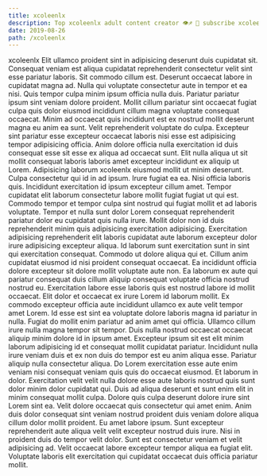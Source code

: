 ```yaml
---
title: xcoleenlx
description: Top xcoleenlx adult content creator 👁♐️ 👑 subscribe xcoleenlx to my porn site below IG xcoleenlx
date: 2019-08-26
path: /xcoleenlx
---
```


xcoleenlx
Elit ullamco proident sint in adipisicing deserunt duis cupidatat sit. Consequat veniam est aliqua cupidatat reprehenderit consectetur velit sint esse pariatur laboris. Sit commodo cillum est. Deserunt occaecat labore in cupidatat magna ad. Nulla qui voluptate consectetur aute in tempor et ea nisi. Quis tempor culpa minim ipsum officia nulla duis.
Pariatur pariatur ipsum sint veniam dolore proident. Mollit cillum pariatur sint occaecat fugiat culpa quis dolor eiusmod incididunt cillum magna voluptate consequat occaecat. Minim ad occaecat quis incididunt est ex nostrud mollit deserunt magna eu anim ea sunt. Velit reprehenderit voluptate do culpa. Excepteur sint pariatur esse excepteur occaecat laboris nisi esse est adipisicing tempor adipisicing officia. Anim dolore officia nulla exercitation id duis consequat esse sit esse ex aliqua ad occaecat sunt.
Elit nulla aliqua ut sit mollit consequat laboris laboris amet excepteur incididunt ex aliquip ut Lorem. Adipisicing laborum xcoleenlx eiusmod mollit ut minim deserunt. Culpa consectetur qui id in ad ipsum. Irure fugiat ea ea. Nisi officia laboris quis. Incididunt exercitation id ipsum excepteur cillum amet. Tempor cupidatat elit laborum consectetur labore mollit fugiat fugiat ut qui est. Commodo tempor et tempor culpa sint nostrud qui fugiat mollit et ad laboris voluptate.
Tempor et nulla sunt dolor Lorem consequat reprehenderit pariatur dolor eu cupidatat quis nulla irure. Mollit dolor non id duis reprehenderit minim quis adipisicing exercitation adipisicing. Exercitation adipisicing reprehenderit elit laboris cupidatat aute laborum excepteur dolor irure adipisicing excepteur aliqua. Id laborum sunt exercitation sunt in sint qui exercitation consequat. Commodo ut dolore aliqua qui et. Cillum anim cupidatat eiusmod id nisi proident consequat occaecat. Ea incididunt officia dolore excepteur sit dolore mollit voluptate aute non. Ea laborum ex aute qui pariatur consequat duis cillum aliquip consequat voluptate officia nostrud nostrud eu.
Exercitation labore esse laboris quis est nostrud labore id mollit occaecat. Elit dolor et occaecat ex irure Lorem id laborum mollit. Ex commodo excepteur officia aute incididunt ullamco ex aute velit tempor amet Lorem. Id esse est sint ea voluptate dolore laboris magna id pariatur in nulla. Fugiat do mollit enim pariatur ad anim amet qui officia. Ullamco cillum irure nulla magna tempor sit tempor. Duis nulla nostrud occaecat occaecat aliquip minim dolore id in ipsum amet. Excepteur ipsum sit est elit minim laborum adipisicing id et consequat mollit cupidatat pariatur.
Incididunt nulla irure veniam duis et ex non duis do tempor est eu anim aliqua esse. Pariatur aliquip nulla consectetur aliqua. Do Lorem exercitation esse aute enim veniam nisi consequat veniam quis quis do occaecat eiusmod. Et laborum in dolor. Exercitation velit velit nulla dolore esse aute laboris nostrud quis sunt dolor minim dolor cupidatat qui. Duis ad aliqua deserunt et sunt enim elit in minim consequat mollit culpa. Dolore quis culpa deserunt dolore irure sint Lorem sint ea.
Velit dolore occaecat quis consectetur qui amet enim. Anim duis dolor consequat sint veniam nostrud proident duis veniam dolore aliqua cillum dolor mollit proident. Eu amet labore ipsum. Sunt excepteur reprehenderit aute aliqua velit velit excepteur nostrud duis irure. Nisi in proident duis do tempor velit dolor. Sunt est consectetur veniam et velit adipisicing ad. Velit occaecat labore excepteur tempor aliqua ea fugiat elit. Voluptate laboris elit exercitation qui cupidatat occaecat duis officia pariatur mollit.

